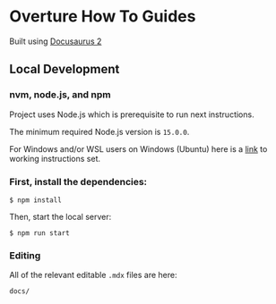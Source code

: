 # Overture How To Guides

Built using [Docusaurus 2](https://docusaurus.io/)

## Local Development

### nvm, node.js, and npm
Project uses Node.js which is prerequisite to run next instructions.

The minimum required Node.js version is `15.0.0`.

For Windows and/or WSL users on Windows (Ubuntu) here is a [link](https://learn.microsoft.com/en-us/windows/dev-environment/javascript/nodejs-on-wsl) to working instructions set.

### First, install the dependencies:
```
$ npm install
```
Then, start the local server:
```
$ npm run start
```

### Editing
All of the relevant editable `.mdx` files are here:
```
docs/

```
